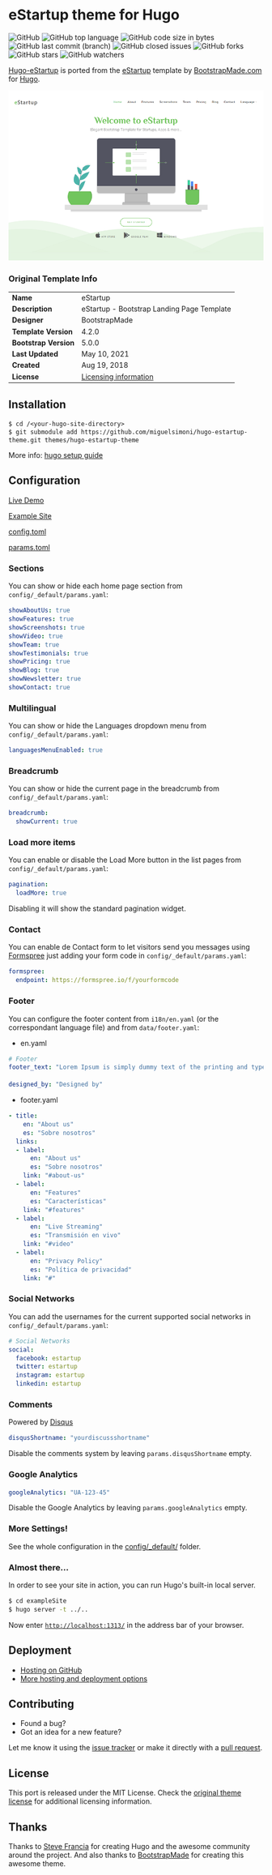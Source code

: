 # eStartup theme for Hugo

![GitHub](https://img.shields.io/github/license/miguelsimoni/hugo-estartup-theme.svg?style=flat-square)
![GitHub top language](https://img.shields.io/github/languages/top/miguelsimoni/hugo-estartup-theme.svg?style=flat-square)
![GitHub code size in bytes](https://img.shields.io/github/languages/code-size/miguelsimoni/hugo-estartup-theme.svg?style=flat-square)
![GitHub last commit (branch)](https://img.shields.io/github/last-commit/miguelsimoni/hugo-estartup-theme/main.svg?style=flat-square)
![GitHub closed issues](https://img.shields.io/github/issues-closed/miguelsimoni/hugo-estartup-theme.svg?style=flat-square)
![GitHub forks](https://img.shields.io/github/forks/miguelsimoni/hugo-estartup-theme.svg?style=flat-square)
![GitHub stars](https://img.shields.io/github/stars/miguelsimoni/hugo-estartup-theme.svg?style=flat-square)
![GitHub watchers](https://img.shields.io/github/watchers/miguelsimoni/hugo-estartup-theme.svg?style=flat-square)

[Hugo-eStartup](https://miguelsimoni.github.io/hugo-estartup-site/) is ported from the [eStartup](https://bootstrapmade.com/estartup-bootstrap-landing-page-template/) template by [BootstrapMade.com](https://bootstrapmade.com/) for [Hugo](https://gohugo.io/).

![screenshot](https://raw.githubusercontent.com/miguelsimoni/hugo-estartup-theme/main/images/tn.png)

### Original Template Info

|||
|-|-|
|**Name** | eStartup |
|**Description** | eStartup - Bootstrap Landing Page Template |
|**Designer** | BootstrapMade |
|**Template Version** | 4.2.0 |
|**Bootstrap Version** | 5.0.0 |
|**Last Updated** | May 10, 2021 |
|**Created** | Aug 19, 2018 |
|**License** | [Licensing information](https://bootstrapmade.com/license/) |

## Installation

```
$ cd /<your-hugo-site-directory>
$ git submodule add https://github.com/miguelsimoni/hugo-estartup-theme.git themes/hugo-estartup-theme
```

More info: [hugo setup guide](https://gohugo.io/overview/installing/)

## Configuration

[Live Demo](https://miguelsimoni.github.io/hugo-estartup-site/)

[Example Site](https://github.com/miguelsimoni/hugo-estartup-theme/tree/main/exampleSite)

[config.toml](https://github.com/miguelsimoni/hugo-estartup-theme/blob/main/exampleSite/config/_default/config.yaml)

[params.toml](https://github.com/miguelsimoni/hugo-estartup-theme/blob/main/exampleSite/config/_default/params.yaml)

### Sections

You can show or hide each home page section from `config/_default/params.yaml`:

```yaml
showAboutUs: true
showFeatures: true
showScreenshots: true
showVideo: true
showTeam: true
showTestimonials: true
showPricing: true
showBlog: true
showNewsletter: true
showContact: true
```

### Multilingual

You can show or hide the Languages dropdown menu from `config/_default/params.yaml`:

```yaml
languagesMenuEnabled: true
```

### Breadcrumb

You can show or hide the current page in the breadcrumb from `config/_default/params.yaml`:

```yaml
breadcrumb:
  showCurrent: true
```

### Load more items

You can enable or disable the Load More button in the list pages from `config/_default/params.yaml`:

```yaml
pagination:
  loadMore: true
```

Disabling it will show the standard pagination widget.

### Contact

You can enable de Contact form to let visitors send you messages using [Formspree](https://formspree.io/) just adding your form code in `config/_default/params.yaml`:

```yaml
formspree:
  endpoint: https://formspree.io/f/yourformcode
```

### Footer

You can configure the footer content from `i18n/en.yaml` (or the correspondant language file) and from `data/footer.yaml`:

- en.yaml

```yaml
# Footer
footer_text: "Lorem Ipsum is simply dummy text of the printing and typesetting industry. Lorem Ipsum has been the industry's standard dummy text ever since the 1500s."

designed_by: "Designed by"
```
- footer.yaml

```yaml
- title:
    en: "About us"
    es: "Sobre nosotros"
  links:
  - label:
      en: "About us"
      es: "Sobre nosotros"
    link: "#about-us"
  - label:
      en: "Features"
      es: "Características"
    link: "#features"
  - label:
      en: "Live Streaming"
      es: "Transmisión en vivo"
    link: "#video"
  - label:
      en: "Privacy Policy"
      es: "Política de privacidad"
    link: "#"
```

### Social Networks

You can add the usernames for the current supported social networks in `config/_default/params.yaml`:

```yaml
# Social Networks
social:
  facebook: estartup
  twitter: estartup
  instagram: estartup
  linkedin: estartup
```

### Comments

Powered by [Disqus](https://disqus.com)

```yaml
disqusShortname: "yourdiscussshortname"
```

Disable the comments system by leaving `params.disqusShortname` empty.

### Google Analytics

```yaml
googleAnalytics: "UA-123-45"
```

Disable the Google Analytics by leaving `params.googleAnalytics` empty.

### More Settings!

See the whole configuration in the [config/_default/](https://github.com/miguelsimoni/hugo-estartup-theme/blob/main/exampleSite/config/_default/) folder.

### Almost there...

In order to see your site in action, you can run Hugo's built-in local server.

```bash
$ cd exampleSite
$ hugo server -t ../..
```

Now enter [`http://localhost:1313/`](http://localhost:1313/) in the address bar of your browser.

## Deployment

- [Hosting on GitHub](https://gohugo.io/hosting-and-deployment/hosting-on-github/)
- [More hosting and deployment options](https://gohugo.io/hosting-and-deployment/)

## Contributing

- Found a bug?
- Got an idea for a new feature?

Let me know it using the [issue tracker](https://github.com/miguelsimoni/hugo-estartup-theme/issues) or make it directly with a [pull request](https://github.com/miguelsimoni/hugo-estartup-theme/pulls).

## License

This port is released under the MIT License. Check the [original theme license](https://bootstrapmade.com/license/) for additional licensing information.

## Thanks

Thanks to [Steve Francia](https://github.com/spf13) for creating Hugo and the awesome community around the project. And also thanks to [BootstrapMade](https://bootstrapmade.com/) for creating this awesome theme.
